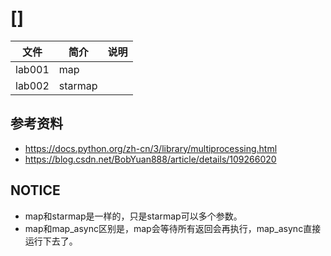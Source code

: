 # [] 

|文件|简介|说明|
|---|---|---|
|lab001|map | |
|lab002|starmap | |

## 参考资料
 - https://docs.python.org/zh-cn/3/library/multiprocessing.html
 - https://blog.csdn.net/BobYuan888/article/details/109266020 

## NOTICE
 - map和starmap是一样的，只是starmap可以多个参数。
 - map和map_async区别是，map会等待所有返回会再执行，map_async直接运行下去了。